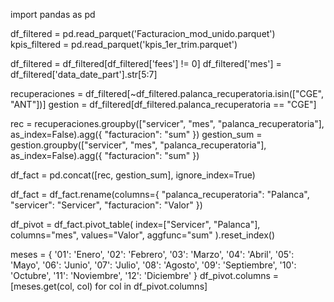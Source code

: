 import pandas as pd

df_filtered = pd.read_parquet('Facturacion_mod_unido.parquet')
kpis_filtered = pd.read_parquet('kpis_1er_trim.parquet')

df_filtered = df_filtered[df_filtered['fees'] != 0]
df_filtered['mes'] = df_filtered['data_date_part'].str[5:7]

recuperaciones = df_filtered[~df_filtered.palanca_recuperatoria.isin(["CGE", "ANT"])]
gestion = df_filtered[df_filtered.palanca_recuperatoria == "CGE"]

rec = recuperaciones.groupby(["servicer", "mes", "palanca_recuperatoria"], as_index=False).agg({
    "facturacion": "sum"
})
gestion_sum = gestion.groupby(["servicer", "mes", "palanca_recuperatoria"], as_index=False).agg({
    "facturacion": "sum"
})

df_fact = pd.concat([rec, gestion_sum], ignore_index=True)

df_fact = df_fact.rename(columns={
    "palanca_recuperatoria": "Palanca",
    "servicer": "Servicer",
    "facturacion": "Valor"
})

df_pivot = df_fact.pivot_table(
    index=["Servicer", "Palanca"],
    columns="mes",
    values="Valor",
    aggfunc="sum"
).reset_index()

meses = {
    '01': 'Enero', '02': 'Febrero', '03': 'Marzo', '04': 'Abril',
    '05': 'Mayo', '06': 'Junio', '07': 'Julio', '08': 'Agosto',
    '09': 'Septiembre', '10': 'Octubre', '11': 'Noviembre', '12': 'Diciembre'
}
df_pivot.columns = [meses.get(col, col) for col in df_pivot.columns]
